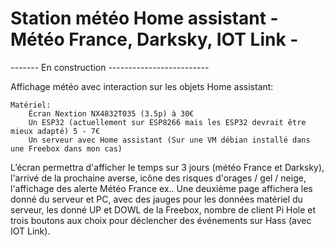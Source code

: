 # Station météo Home assistant - Météo France, Darksky, IOT Link -

------- En construction -------------------------

Affichage météo avec interaction sur les objets Home assistant:

    Matériel:
        Écran Nextion NX4832T035 (3.5p) à 30€
        Un ESP32 (actuellement sur ESP8266 mais les ESP32 devrait être mieux adapté) 5 - 7€
        Un serveur avec Home assistant (Sur une VM débian installé dans une Freebox dans mon cas)

L’écran permettra d'afficher le temps sur 3 jours (météo France et Darksky), l'arrivé de la prochaine averse, icône des risques d'orages / gel / neige, l'affichage des alerte Météo France ex.. Une deuxième page affichera les donné du serveur et PC, avec des jauges pour les données matériel du serveur, les donné UP et DOWL de la Freebox, nombre de client Pi Hole et trois boutons aux choix pour déclencher des événements sur Hass (avec IOT Link).
